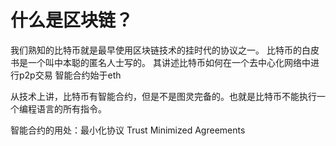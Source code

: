 # 什么是区块链？
我们熟知的比特币就是最早使用区块链技术的挂时代的协议之一。
比特币的白皮书是一个叫中本聪的匿名人士写的。
其讲述比特币如何在一个去中心化网络中进行p2p交易
智能合约始于eth

从技术上讲，比特币有智能合约，但是不是图灵完备的。也就是比特币不能执行一个编程语言的所有指令。

智能合约的用处：最小化协议
Trust
Minimized
Agreements